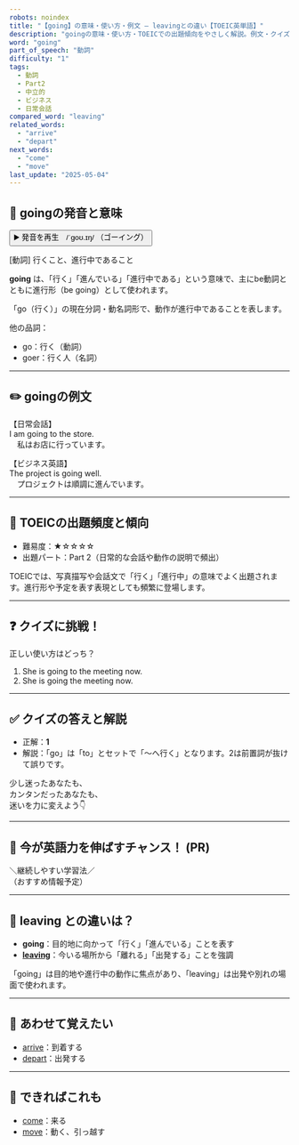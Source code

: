```yaml
---
robots: noindex
title: "【going】の意味・使い方・例文 ― leavingとの違い【TOEIC英単語】"
description: "goingの意味・使い方・TOEICでの出題傾向をやさしく解説。例文・クイズ付きでleavingとの違いもわかりやすく学べます。"
word: "going"
part_of_speech: "動詞"
difficulty: "1"
tags:
  - 動詞
  - Part2
  - 中立的
  - ビジネス
  - 日常会話
compared_word: "leaving"
related_words:
  - "arrive"
  - "depart"
next_words:
  - "come"
  - "move"
last_update: "2025-05-04"
---
```


## 🔰 goingの発音と意味

<button class="play-audio" onclick="playTTS('going')">
  <span class="play-audio-main">
    ▶️ 発音を再生　/ˈɡoʊ.ɪŋ/
  </span>
  <span class="play-audio-sub">
    （ゴーイング）
  </span>
</button>

[動詞] 行くこと、進行中であること

**going** は、「行く」「進んでいる」「進行中である」という意味で、主にbe動詞とともに進行形（be going）として使われます。

「go（行く）」の現在分詞・動名詞形で、動作が進行中であることを表します。

他の品詞：  
- go：行く（動詞）
- goer：行く人（名詞）

---

## ✏️ goingの例文

【日常会話】  
I am going to the store.  
　私はお店に行っています。

【ビジネス英語】  
The project is going well.  
　プロジェクトは順調に進んでいます。

---

## 🎯 TOEICの出題頻度と傾向

- 難易度：★☆☆☆☆
- 出題パート：Part 2（日常的な会話や動作の説明で頻出）

TOEICでは、写真描写や会話文で「行く」「進行中」の意味でよく出題されます。進行形や予定を表す表現としても頻繁に登場します。

---

## ❓ クイズに挑戦！

正しい使い方はどっち？

1. She is going to the meeting now.  
2. She is going the meeting now.

---

## ✅ クイズの答えと解説

- 正解：**1**
- 解説：「go」は「to」とセットで「～へ行く」となります。2は前置詞が抜けて誤りです。

少し迷ったあなたも、  
カンタンだったあなたも、  
迷いを力に変えよう👇️

---

## 🚀 今が英語力を伸ばすチャンス！ (PR)

<div class="info-center">
＼継続しやすい学習法／<br>  
（おすすめ情報予定）
</div>

---

## 🤔  leaving との違いは？

- **going**：目的地に向かって「行く」「進んでいる」ことを表す
- **[leaving](/leaving)**：今いる場所から「離れる」「出発する」ことを強調

「going」は目的地や進行中の動作に焦点があり、「leaving」は出発や別れの場面で使われます。

---

## 🧩 あわせて覚えたい

- [arrive](/arrive)：到着する
- [depart](/depart)：出発する

---

## 📖 できればこれも

- [come](/come)：来る
- [move](/move)：動く、引っ越す

<!-- cvid: aid03_bid09 -->
